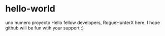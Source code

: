 # hello-world
uno numero proyecto
 Hello fellow developers, RogueHunterX here. I hope github will be fun wtih your support :)

